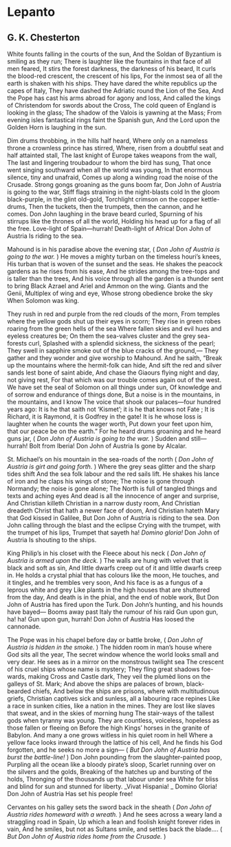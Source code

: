 # Lepanto
## G. K. Chesterton
White founts falling in the courts of the sun,
And the Soldan of Byzantium is smiling as they run;
There is laughter like the fountains in that face of all men feared,
It stirs the forest darkness, the darkness of his beard,
It curls the blood-red crescent, the crescent of his lips,
For the inmost sea of all the earth is shaken with his ships.
They have dared the white republics up the capes of Italy,
They have dashed the Adriatic round the Lion of the Sea,
And the Pope has cast his arms abroad for agony and loss,
And called the kings of Christendom for swords about the Cross,
The cold queen of England is looking in the glass;
The shadow of the Valois is yawning at the Mass;
From evening isles fantastical rings faint the Spanish gun,
And the Lord upon the Golden Horn is laughing in the sun.

Dim drums throbbing, in the hills half heard,
Where only on a nameless throne a crownless prince has stirred,
Where, risen from a doubtful seat and half attainted stall,
The last knight of Europe takes weapons from the wall,
The last and lingering troubadour to whom the bird has sung,
That once went singing southward when all the world was young,
In that enormous silence, tiny and unafraid,
Comes up along a winding road the noise of the Crusade.
Strong gongs groaning as the guns boom far,
Don John of Austria is going to the war,
Stiff flags straining in the night-blasts cold
In the gloom black-purple, in the glint old-gold,
Torchlight crimson on the copper kettle-drums,
Then the tuckets, then the trumpets, then the cannon, and he comes.
Don John laughing in the brave beard curled,
Spurning of his stirrups like the thrones of all the world,
Holding his head up for a flag of all the free.
Love-light of Spain—hurrah!
Death-light of Africa!
Don John of Austria
Is riding to the sea.

Mahound is in his paradise above the evening star,
( _Don John of Austria is going to the war._ )
He moves a mighty turban on the timeless houri’s knees,
His turban that is woven of the sunset and the seas.
He shakes the peacock gardens as he rises from his ease,
And he strides among the tree-tops and is taller than the trees,
And his voice through all the garden is a thunder sent to bring
Black Azrael and Ariel and Ammon on the wing.
Giants and the Genii,
Multiplex of wing and eye,
Whose strong obedience broke the sky
When Solomon was king.

They rush in red and purple from the red clouds of the morn,
From temples where the yellow gods shut up their eyes in scorn;
They rise in green robes roaring from the green hells of the sea
Where fallen skies and evil hues and eyeless creatures be;
On them the sea-valves cluster and the grey sea-forests curl,
Splashed with a splendid sickness, the sickness of the pearl;
They swell in sapphire smoke out of the blue cracks of the ground,—
They gather and they wonder and give worship to Mahound.
And he saith, “Break up the mountains where the hermit-folk can hide,
And sift the red and silver sands lest bone of saint abide,
And chase the Giaours flying night and day, not giving rest,
For that which was our trouble comes again out of the west.
We have set the seal of Solomon on all things under sun,
Of knowledge and of sorrow and endurance of things done,
But a noise is in the mountains, in the mountains, and I know
The voice that shook our palaces—four hundred years ago:
It is he that saith not ‘Kismet’; it is he that knows not Fate ;
It is Richard, it is Raymond, it is Godfrey in the gate!
It is he whose loss is laughter when he counts the wager worth,
Put down your feet upon him, that our peace be on the earth.”
For he heard drums groaning and he heard guns jar,
( _Don John of Austria is going to the war._ )
Sudden and still—hurrah!
Bolt from Iberia!
Don John of Austria
Is gone by Alcalar.

St. Michael’s on his mountain in the sea-roads of the north
( _Don John of Austria is girt and going forth._ )
Where the grey seas glitter and the sharp tides shift
And the sea folk labour and the red sails lift.
He shakes his lance of iron and he claps his wings of stone;
The noise is gone through Normandy; the noise is gone alone;
The North is full of tangled things and texts and aching eyes
And dead is all the innocence of anger and surprise,
And Christian killeth Christian in a narrow dusty room,
And Christian dreadeth Christ that hath a newer face of doom,
And Christian hateth Mary that God kissed in Galilee,
But Don John of Austria is riding to the sea.
Don John calling through the blast and the eclipse
Crying with the trumpet, with the trumpet of his lips,
Trumpet that sayeth ha!
 _Domino gloria!_
Don John of Austria
Is shouting to the ships.

King Philip’s in his closet with the Fleece about his neck
( _Don John of Austria is armed upon the deck._ )
The walls are hung with velvet that is black and soft as sin,
And little dwarfs creep out of it and little dwarfs creep in.
He holds a crystal phial that has colours like the moon,
He touches, and it tingles, and he trembles very soon,
And his face is as a fungus of a leprous white and grey
Like plants in the high houses that are shuttered from the day,
And death is in the phial, and the end of noble work,
But Don John of Austria has fired upon the Turk.
Don John’s hunting, and his hounds have bayed—
Booms away past Italy the rumour of his raid
Gun upon gun, ha! ha!
Gun upon gun, hurrah!
Don John of Austria
Has loosed the cannonade.

The Pope was in his chapel before day or battle broke,
( _Don John of Austria is hidden in the smoke._ )
The hidden room in man’s house where God sits all the year,
The secret window whence the world looks small and very dear.
He sees as in a mirror on the monstrous twilight sea
The crescent of his cruel ships whose name is mystery;
They fling great shadows foe-wards, making Cross and Castle dark,
They veil the plumèd lions on the galleys of St. Mark;
And above the ships are palaces of brown, black-bearded chiefs,
And below the ships are prisons, where with multitudinous griefs,
Christian captives sick and sunless, all a labouring race repines
Like a race in sunken cities, like a nation in the mines.
They are lost like slaves that sweat, and in the skies of morning hung
The stair-ways of the tallest gods when tyranny was young.
They are countless, voiceless, hopeless as those fallen or fleeing on
Before the high Kings’ horses in the granite of Babylon.
And many a one grows witless in his quiet room in hell
Where a yellow face looks inward through the lattice of his cell,
And he finds his God forgotten, and he seeks no more a sign—
( _But Don John of Austria has burst the battle-line!_ )
Don John pounding from the slaughter-painted poop,
Purpling all the ocean like a bloody pirate’s sloop,
Scarlet running over on the silvers and the golds,
Breaking of the hatches up and bursting of the holds,
Thronging of the thousands up that labour under sea
White for bliss and blind for sun and stunned for liberty.
 _Vivat Hispania!
_
Domino Gloria!
Don John of Austria
Has set his people free!

Cervantes on his galley sets the sword back in the sheath
( _Don John of Austria rides homeward with a wreath._ )
And he sees across a weary land a straggling road in Spain,
Up which a lean and foolish knight forever rides in vain,
And he smiles, but not as Sultans smile, and settles back the blade....
( _But Don John of Austria rides home from the Crusade._ )
